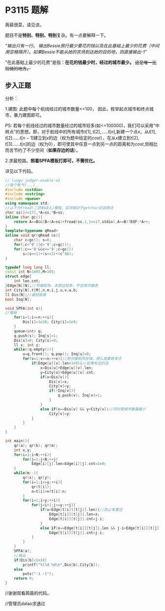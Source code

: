 # P3115 题解

蒟蒻很菜，请见谅。

题目不是**特别、特别、特别**复杂。有一点要解释一下。

_"输出只有一行。 输出Bessie旅行最少要花的钱以及在此基础上最少的花费（中间用空格隔开）。如果Bessie不能从她的农场到达她的目的地，则直接输出-1"_ 
 
"在此基础上最少的花费"是指：**在花的钱最少时，经过的城市最少。**  ~~这是唯一比较绕的地方。~~
 
## 步入正题
 
分析：
 
1.建图: 此题中每个航线经过的城市数量<=100， 因此，枚举起点城市和终点城市，暴力建图即可。

PS: 若每个航线经过的城市数量经过的城市较多(如<=100000)，我们可以采用“中转点”的思想。即，对于航线中的所有城市$t [1],t[2],.....t[n],$新建一个点$x$，从$t[1],t[2]......t[n-1]$建立到$x$的边（权为题中给定的$cost$），在从$x$建立到$t[2],t[3]......t[n]$的边（权为$0$），即可使其中任意一点到另一点的距离和为$cost$,但相比而言节约了不少空间（**如果存边的话**）。

2.求最短路。**照着SPFA模板打即可，不需优化。**

详见以下代码。

```cpp
// luogu-judger-enable-o2
//吸个氧气(...)
#include <cstdio>
#include <cstring>
#include <queue>
using namespace std;
//以下为fread(二进制读入)模板，实测相对于getchar应该快点
char ss[1<<17],*A=ss,*B=ss;
inline char gc(){
    return A==B&&(B=(A=ss)+fread(ss,1,1<<17,stdin),A==B)?EOF:*A++;
}
template<typename qRead>
inline void qr(qRead &s){
    char c=gc(); s=0;
    for(;c<'0'||c>'9';c=gc());
    for(;c>='0'&&c<='9';c=gc())
        s=(s<<1)+(s<<3)+(c^48);
}

typedef long long ll;
const int N=1005,M=105;
struct edge{
    int len,cnt;
}Edge[N][N];//邻接矩阵，本题边较多，不宜用邻接表
int City[N],t[M],n,m,i,j,u,v,a,b;
ll Dis[N];//最短距离
bool Inq[N];

void SPFA(int s){
//模板
    for(i=1;i<=n;++i){
        Dis[i]=1e18; City[i]=1e9;
    }
    queue<int> q;
    q.push(s); Inq[s]=1;
    Dis[s]=0; City[s]=0;
    ll x; int y;
    while(!q.empty()){
        u=q.front(); q.pop(); Inq[u]=0;
        for(v=1;v<=n;++v){//用邻接矩阵存储，那么就要枚举点
            if(Edge[u][v].len<1e9){//如果有边的话
                x=Dis[u]+Edge[u][v].len;
                y=City[u]+Edge[u][v].cnt;
                if(x<Dis[v]){
                    Dis[v]=x;
                    City[v]=y;
                    if(!Inq[v]){
                        q.push(v); Inq[v]=1;
                    }
                }
                else if(x==Dis[v] && y<City[v])//同时使城市数量最小
                    City[v]=y;
            }
        }
    }
}

int main(){
    qr(a); qr(b); qr(m);
    int x,y;
    for(i=1;i<N;++i){
        for(j=1;j<N;++j)
            Edge[i][j].len=Edge[i][j].cnt=1e9;
    }
    while(m--){
        qr(x); qr(y);
        for(i=1;i<=y;++i){
            qr(t[i]);
            n=t[i]>n?t[i]:n;
        }
        for(i=1;i<y;++i){
            for(j=i+1;j<=y;++j){
                if(x<Edge[t[i]][t[j]].len){//防止有重边
                    Edge[t[i]][t[j]].len=x;
                    Edge[t[i]][t[j]].cnt=j-i;
                }
                else if(x==Edge[t[i]][t[j]].len && j-i<Edge[t[i]][t[j]].cnt)
                    Edge[t[i]][t[j]].cnt=j-i;
            }
        }
    }
    SPFA(a);
    //输出
    if(Dis[b]<1e18)
        printf("%lld %d\n",Dis[b],City[b]);
    else
        puts("-1 -1");
    return 0;
}
```
//谢谢观看蒟蒻的代码。

//管理员dalao求通过